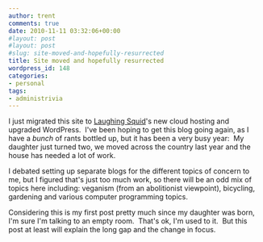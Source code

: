 ```yaml
---
author: trent
comments: true
date: 2010-11-11 03:32:06+00:00
#layout: post
#layout: post
#slug: site-moved-and-hopefully-resurrected
title: Site moved and hopefully resurrected
wordpress_id: 148
categories:
- personal
tags:
- administrivia
---
```


I just migrated this site to [Laughing Squid](http://laughingsquid.us/)'s new cloud hosting and upgraded WordPress.  I've been hoping to get this blog going again, as I have a _bunch_ of rants bottled up, but it has been a very busy year:  My daughter just turned two, we moved across the country last year and the house has needed a lot of work.

I debated setting up separate blogs for the different topics of concern to me, but I figured that's just too much work, so there will be an odd mix of topics here including: veganism (from an abolitionist viewpoint), bicycling, gardening and various computer programming topics.

Considering this is my first post pretty much since my daughter was born, I'm sure I'm talking to an empty room.  That's ok, I'm used to it.  But this post at least will explain the long gap and the change in focus.
